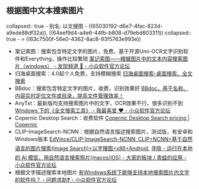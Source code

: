 ## 根据图中文本搜索图片
collapsed:: true
	- 别名: 以文搜图
	- ((65030192-d6e7-4fac-823d-a9ede88df32a)), ((64eef9d4-a4e6-44fb-b808-d79ebd603311))
	  collapsed:: true
		- > ((63c7500f-56e0-4362-8ac8-93f5763e993e))
- 案记索图：搜索包含特定文字的图片，免费，基于开源Umi-OCR文字识别软件和Everything，操作比较繁琐 [案记索图——根据图片中的文本内容搜索图片（windows） - 发现频道 🔎 - 小众软件官方论坛](https://meta.appinn.net/t/topic/43188)
- 归海桌面搜索：4.0起个人免费，支持模糊搜索 [归海桌面搜索-桌面搜索、全文搜索](https://seadesktopsearch.com/)
- BBdoc：搜索包含特定文字的图片，收费，识别效果好 [BBdoc，基于名称、内容实时定位文件或目录，提高文件管理效率！](http://www.bbdoc.cn/index.html)
- AnyTxt：最新版均支持搜索图片中的文字，OCR效果不行，很多识别不到 [Windows 下的《全文搜索工具》 - 我最喜爱 ❤️ - 小众软件官方论坛](https://meta.appinn.net/t/topic/38517/7)
- Copernic Desktop Search：收费软件 [Copernic Desktop Search pricing | Copernic](https://copernic.com/en/desktop/pricing/)
- CLIP-ImageSearch-NCNN：根据自然语言描述搜索图片，测试版，有安卓和Windows版本 [EdVince/CLIP-ImageSearch-NCNN: CLIP⚡NCNN⚡基于自然语言的图片搜索(Image Search)⚡以字搜图⚡x86⚡Android](https://github.com/EdVince/CLIP-ImageSearch-NCNN), [寻隐 - 运行在本地的 AI 模型，用自然语言搜索照片[macos/iOS] - 大家的板块 / 青蛙的应用 - 小众软件官方论坛](https://meta.appinn.net/t/topic/45741/3)
- 根据文字描述搜索本地图片 [有Windows系统下能够支持本地搜索图片内文字的软件吗？ - 问题求助❓ - 小众软件官方论坛](https://meta.appinn.net/t/topic/43091)